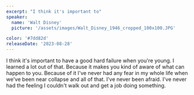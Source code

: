 ```yaml
---
excerpt: "I think it's important to"
speaker:
  name: 'Walt Disney'
  picture: '/assets/images/Walt_Disney_1946_cropped_100x100.JPG'

color: '#7dd82d'
releaseDate: '2023-08-28'
---
```

I think it's important to have a good hard failure when you're young. I learned a lot out of that. Because it makes you kind of aware of what can happen to you. Because of it I've never had any fear in my whole life when we've been near collapse and all of that. I've never been afraid. I've never had the feeling I couldn't walk out and get a job doing something.
